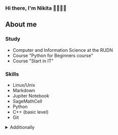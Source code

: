 ### Hi there, I'm Nikita 👋👨🏼‍💻

## About me

### Study 

- Computer and Information Science at the RUDN
- Course "Python for Beginners course"
- Course "Start in IT"

### Skills 
- Linux/Unix
- Markdown
- Jupiter Notebook
- SageMathCell
- Python
- C++ (basic level)
- Git
<details>
<summary>Additionally</summary>

[Telegram](https://t.me/n1kdemm "Telegram")

[![Nikita](https://github.com/nikdem1/nikdem1/blob/main/github-header.webp)](https://nikdem1.github.io)

